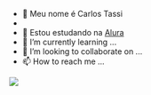 - 👋 Meu nome é Carlos Tassi 
- 
- 👀 Estou estudando na [Alura](https://www.alura.com.br)
- 🌱 I’m currently learning ...
- 💞️ I’m looking to collaborate on ...
- 📫 How to reach me ...

<!---
Casilu/Casilu is a ✨ special ✨ repository because its `README.md` (this file) appears on your GitHub profile.
You can click the Preview link to take a look at your changes.
--->

![](https://media1.tenor.com/m/OleZVEwsYAkAAAAC/happy-holidays-merry-christmas.gif)
